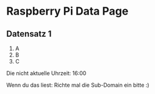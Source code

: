 
# Raspberry Pi Data Page
## Datensatz 1
1. A
2. B
3. C

Die nicht aktuelle Uhrzeit: 16:00

Wenn du das liest: Richte mal die Sub-Domain ein bitte :)
    